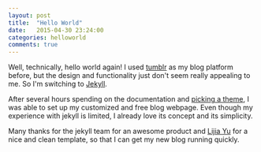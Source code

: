 ```yaml
---
layout: post
title:  "Hello World"
date:   2015-04-30 23:24:00
categories: helloworld
comments: true
---
```


Well, technically, hello world again! I used [tumblr][tumblr] as my blog platform before, but the design and functionality just don't seem really appealing to me. So I'm switching to [Jekyll][jekyll].

After several hours spending on the documentation and [picking a theme][jekyllthemes], I was able to set up my customized and free blog webpage. Even though my experience with jekyll is limited, I already love its concept and its simplicity.

Many thanks for the jekyll team for an awesome product and [Lijia Yu][lijiayu] for a nice and clean template, so that I can get my new blog running quickly.

[tumblr]: http://danghaian.tumblr.com  
[jekyll]: http://jekyllrb.com
[jekyllthemes]: http://jekyllthemes.org
[lijiayu]: https://github.com/yulijia/freshman21/
